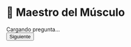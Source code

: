 <!DOCTYPE html>
<html lang="es">
<head>
  <meta charset="UTF-8" />
  <meta name="viewport" content="width=device-width, initial-scale=1.0"/>
  <title>Maestro del Músculo</title>
  <link rel="stylesheet" href="style.css" />
</head>
<body>
  <div class="game-container">
    <h1>🦾 Maestro del Músculo</h1>
    <div id="question-container">
      <div id="question">Cargando pregunta...</div>
      <div id="answer-buttons" class="btn-container"></div>
    </div>
    <button id="next-btn" class="btn hide">Siguiente</button>
    <div id="score" class="score"></div>
  </div>
  <script src="script.js"></script>
</body>
</html>
